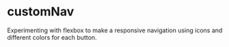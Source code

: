 # customNav

Experimenting with flexbox to make a responsive navigation using icons and different colors for each button. 
